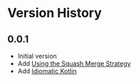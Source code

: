 # Version History

## 0.0.1

- Initial version
- Add [Using the Squash Merge Strategy](general/squash-merge.md)
- Add [Idiomatic Kotlin](kotlin/idiomatic-kotlin.md)